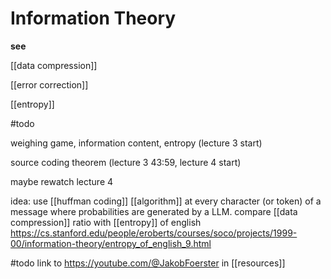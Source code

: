 # Information Theory

**see**

[[data compression]]

[[error correction]]

[[entropy]]

#todo

weighing game, information content, entropy (lecture 3 start)

source coding theorem (lecture 3 43:59, lecture 4 start)

maybe rewatch lecture 4

idea: use [[huffman coding]] [[algorithm]] at every character (or token) of a message where probabilities are generated by a LLM. compare [[data compression]] ratio with [[entropy]] of english <https://cs.stanford.edu/people/eroberts/courses/soco/projects/1999-00/information-theory/entropy_of_english_9.html>

#todo link to <https://youtube.com/@JakobFoerster> in [[resources]]
